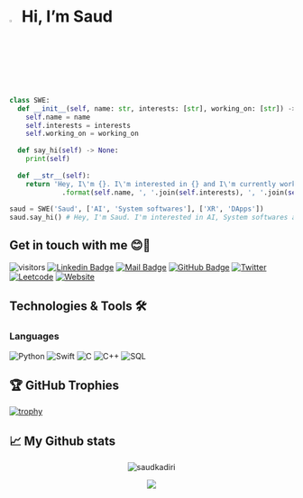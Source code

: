 # <a href="https://saudkadiri.github.io/"><img src="https://media.giphy.com/media/hvRJCLFzcasrR4ia7z/giphy.gif" width="3%"></a> Hi, I’m Saud
```python
class SWE:
  def __init__(self, name: str, interests: [str], working_on: [str]) -> None:
    self.name = name
    self.interests = interests
    self.working_on = working_on
    
  def say_hi(self) -> None:
    print(self)
    
  def __str__(self):
    return 'Hey, I\'m {}. I\'m interested in {} and I\'m currently working on {}.' \
             .format(self.name, ', '.join(self.interests), ', '.join(self.working_on))
             
saud = SWE('Saud', ['AI', 'System softwares'], ['XR', 'DApps'])
saud.say_hi() # Hey, I'm Saud. I'm interested in AI, System softwares and I'm currently working on XR, DApps.
```

## Get in touch with me 😊💛
![visitors](https://visitor-badge.laobi.icu/badge?page_id=saudkadiri)
[![Linkedin Badge](https://img.shields.io/badge/-Linkedin-0e76a8?style=flat&labelColor=white&logo=linkedin&logoColor=0e76a8)](https://www.linkedin.com/in/saudkadiri)
[![Mail Badge](https://img.shields.io/badge/-Gmail-c0392b?style=flat&labelColor=white&logo=gmail&logoColor=c0392b)](mailto:saudkadiri@gmail.com)
[![GitHub Badge](https://img.shields.io/badge/-GitHub-black?style=flat&labelColor=white&logo=github&logoColor=black)](https://github.com/saudkadiri)
[![Twitter](https://img.shields.io/badge/-twitter-gray?style=flat&labelColor=white&logo=twitter)](https://www.twitter.com/saud_kadiri)
[![Leetcode](https://img.shields.io/badge/-leetcode-black?style=flat&labelColor=white&logo=leetcode)](https://www.leetcode.com/blest)
[![Website](https://img.shields.io/badge/-website-black?style=flat&labelColor=white&logo=vite)](https://saudkadiri.github.io)

## Technologies & Tools 🛠
### Languages
![Python](https://img.shields.io/badge/python-3670A0?style=for-the-badge&logo=python&logoColor=ffdd54)
![Swift](https://img.shields.io/badge/swift-white.svg?style=for-the-badge&logo=swift)
![C](https://img.shields.io/badge/c-%2300599C.svg?style=for-the-badge&logo=c&logoColor=white)
![C++](https://img.shields.io/badge/c++-%2300599C.svg?style=for-the-badge&logo=c%2B%2B&logoColor=white)
![SQL](https://img.shields.io/badge/mysql-grey.svg?style=for-the-badge&logo=MySQL)
<!-- ![JavaScript](https://img.shields.io/badge/javascript-%23323330.svg?style=for-the-badge&logo=javascript&logoColor=%23F7DF1E)
![Rust](https://img.shields.io/badge/rust-darkgray.svg?style=for-the-badge&logo=rust&logoColor=orange)
![Go](https://img.shields.io/badge/go-black.svg?style=for-the-badge&logo=go) -->

## 🏆 GitHub Trophies
[![trophy](https://github-profile-trophy.vercel.app/?username=saudkadiri&theme=nord&column=7)](https://github.com/ryo-ma/github-profile-trophy)

## 📈 My Github stats
<p align="center"> <img src="https://github-readme-stats.vercel.app/api?username=saudkadiri&show_icons=true&theme=gotham" alt="saudkadiri" />
<br>
<!--END_SECTION:waka-->
<p align="center">
  <img src="https://capsule-render.vercel.app/api?type=waving&color=gradient&height=60&section=footer"/>
</p>
<!-- 
Influenced by:
1. https://github.com/Zhenye-Na/zhenye-na) -->
